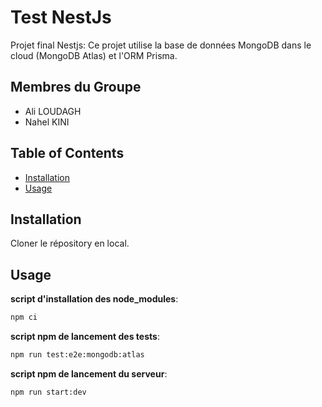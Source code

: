 # Test NestJs

Projet final Nestjs:
Ce projet utilise la base de données MongoDB dans le cloud (MongoDB Atlas) et l'ORM Prisma.

## Membres du Groupe

- Ali LOUDAGH
- Nahel KINI

## Table of Contents

-   [Installation](#installation)
-   [Usage](#usage)

## Installation

Cloner le répository en local.

## Usage

**script d'installation des node_modules**:
```bash
npm ci
```

**script npm de lancement des tests**:

```bash
npm run test:e2e:mongodb:atlas
```

**script npm de lancement du serveur**:

```bash
npm run start:dev
```
